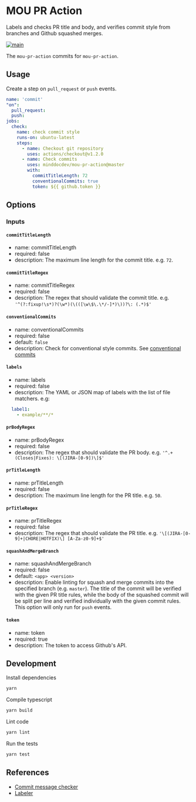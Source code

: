 # MOU PR Action

Labels and checks PR title and body, and verifies commit style from branches and Github squashed merges.

[![main](https://github.com/minddocdev/mou-pr-action/workflows/main/badge.svg)](https://github.com/minddocdev/mou-pr-action/actions?workflow=main)

The `mou-pr-action` commits for `mou-pr-action`.

## Usage

Create a step on `pull_request` or `push` events.

```yaml
name: 'commit'
"on":
  pull_request:
  push:
jobs:
  check:
    name: check commit style
    runs-on: ubuntu-latest
    steps:
      - name: Checkout git repository
        uses: actions/checkout@v1.2.0
      - name: Check commits
        uses: minddocdev/mou-pr-action@master
        with:
          commitTitleLength: 72
          conventionalCommits: true
          token: ${{ github.token }}
```

## Options

### Inputs

#### `commitTitleLength`

- name: commitTitleLength
- required: false
- description: The maximum line length for the commit title. e.g. `72`.

#### `commitTitleRegex`

- name: commitTitleRegex
- required: false
- description: The regex that should validate the commit title.
e.g. `'^(?:fixup!\s*)?(\w*)(\(([\w\$\.\*/-]*)\))?\: (.*)$'`

#### `conventionalCommits`

- name: conventionalCommits
- required: false
- default: `false`
- description: Check for conventional style commits.
See [conventional commits](https://www.conventionalcommits.org/)

#### `labels`

- name: labels
- required: false
- description: The YAML or JSON map of labels with the list of file matchers.
e.g:

```yaml
  label1:
    - example/**/*
```

#### `prBodyRegex`

- name: prBodyRegex
- required: false
- description: The regex that should validate the PR body.
e.g. `'^.+(Closes|Fixes): \[(JIRA-[0-9])\]$'`

#### `prTitleLength`

- name: prTitleLength
- required: false
- description: The maximum line length for the PR title. e.g. `50`.

#### `prTitleRegex`

- name: prTitleRegex
- required: false
- description: The regex that should validate the PR title.
e.g. `'\[(JIRA-[0-9]+|CHORE|HOTFIX)\] [A-Za-z0-9]+$'`

#### `squashAndMergeBranch`

- name: squashAndMergeBranch
- required: false
- default: `<app> <version>`
- description: Enable linting for squash and merge commits into the specified branch
(e.g. `master`). The title of the commit will be verified with the given PR title rules, while the
body of the squashed commit will be split per line and verified individually with the given
commit rules. This option will only run for `push` events.

#### `token`

- name: token
- required: true
- description: The token to access Github's API.

## Development

Install dependencies

```bash
yarn
```

Compile typescript

```bash
yarn build
```

Lint code

```bash
yarn lint
```

Run the tests

```bash
yarn test
```

## References

- [Commit message checker](https://github.com/GsActions/commit-message-checker)
- [Labeler](https://github.com/actions/labeler)
